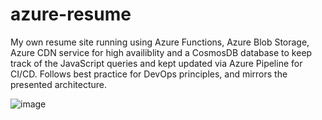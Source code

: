 # azure-resume
My own resume site running using Azure Functions, Azure Blob Storage, Azure CDN service for high availiblity and a CosmosDB database to keep track of the JavaScript queries and kept updated via Azure Pipeline for CI/CD. Follows best practice for DevOps principles, and mirrors the presented architecture.

![image](https://user-images.githubusercontent.com/103305846/213895737-d73c856c-19a6-4e6b-9dd6-d27e5c630b4f.png)
